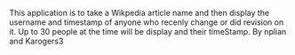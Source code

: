 This application is to take a Wikpedia article name and then display the username and timestamp of anyone who recenly change or did revision on it.
Up to 30 people at the time will be display and their timeStamp.
By nplian and Karogers3

